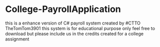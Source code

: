 # College-PayrollApplication
this is a enhance version of C# payroll system created by #CTTO TheTomTom3901
this system is for educational purpose only feel free to download but please include us in the credits
created for a college assignment
